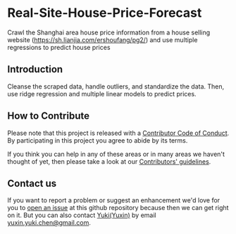 # Real-Site-House-Price-Forecast
Crawl the Shanghai area house price information from a house selling website (https://sh.lianjia.com/ershoufang/pg2/) and use multiple regressions to predict house prices

## Introduction
Cleanse the scraped data, handle outliers, and standardize the data. Then, use ridge regression and multiple linear models to predict prices.

## How to Contribute
Please note that this project is released with a [Contributor Code of Conduct](/CODE_OF_CONDUCT.md).
By participating in this project you agree to abide by its terms.              
         
If you think you can help in any of these areas or in many areas we haven't thought of yet, then please take a look at our [Contributors' guidelines](/CONTRIBUTING.md).          
           
## Contact us
If you want to report a problem or suggest an enhancement we'd love for you to [open an issue](../../issues) at this github repository because then we can get right on it. But you can also contact [Yuki(Yuxin)](https://github.com/KingOfOrikid) by email yuxin.yuki.chen@gmail.com.
